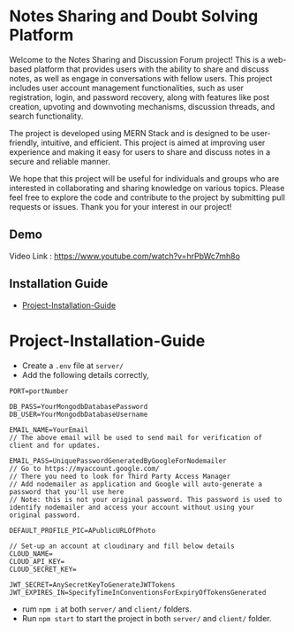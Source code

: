 
# Notes Sharing and Doubt Solving Platform

Welcome to the Notes Sharing and Discussion Forum project! This is a web-based platform that provides users with the ability to share and discuss notes, as well as engage in conversations with fellow users. This project includes user account management functionalities, such as user registration, login, and password recovery, along with features like post creation, upvoting and downvoting mechanisms, discussion threads, and search functionality.

The project is developed using MERN Stack and is designed to be user-friendly, intuitive, and efficient. This project is aimed at improving user experience and making it easy for users to share and discuss notes in a secure and reliable manner.

We hope that this project will be useful for individuals and groups who are interested in collaborating and sharing knowledge on various topics. Please feel free to explore the code and contribute to the project by submitting pull requests or issues. Thank you for your interest in our project!


## Demo

Video Link : https://www.youtube.com/watch?v=hrPbWc7mh8o

## Installation Guide

* [Project-Installation-Guide](#project-installation-guide)
# Project-Installation-Guide
- Create a `.env` file at `server/`
- Add the following details correctly,
```
PORT=portNumber

DB_PASS=YourMongodbDatabasePassword
DB_USER=YourMongodbDatabaseUsername

EMAIL_NAME=YourEmail
// The above email will be used to send mail for verification of client and for updates.

EMAIL_PASS=UniquePasswordGeneratedByGoogleForNodemailer
// Go to https://myaccount.google.com/
// There you need to look for Third Party Access Manager
// Add nodemailer as application and Google will auto-generate a password that you'll use here
// Note: this is not your original password. This password is used to identify nodemailer and access your account without using your original password.

DEFAULT_PROFILE_PIC=APublicURLOfPhoto

// Set-up an account at cloudinary and fill below details
CLOUD_NAME=
CLOUD_API_KEY=
CLOUD_SECRET_KEY=

JWT_SECRET=AnySecretKeyToGenerateJWTTokens
JWT_EXPIRES_IN=SpecifyTimeInConventionsForExpiryOfTokensGenerated
```
- rum `npm i` at both `server/` and `client/` folders.
- Run `npm start` to start the project in both `server/` and `client/` folder.
